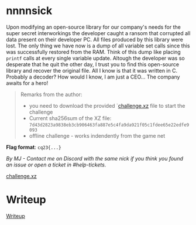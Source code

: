 # nnnnsick

Upon modifying an open-source library for our company's needs for the super secret interworkings the developer caught a ransom that corrupted all data present on their developer PC. All files produced by this library were lost. The only thing we have now is a dump of all variable set calls since this was successfully restored from the RAM. Think of this dump like placing `printf` calls at every single variable update. Altough the developer was so desperate that he quit the other day, I trust you to find this open-source library and recover the original file. All I know is that it was written in C. Probably a decoder? How would I know, I am just a CEO... The company awaits for a hero!

> Remarks from the author:
> * you need to download the provided `[challenge.xz](files/challenge.xz) file to start the challenge
> * Current sha256sum of the XZ file: `7d43d2823a9838eb3cb906463fa887e5c4fa9da921f05c1fdee65e22edfe9093` 
> * offline challenge - works indendently from the game net

**Flag format**: `cq23{...}`

*By MJ - Contact me on Discord with the same nick if you think you found an issue or open a ticket in #help-tickets.*

[challenge.xz](files/challenge.xz)

# Writeup

[Writeup](WRITEUP.md)
